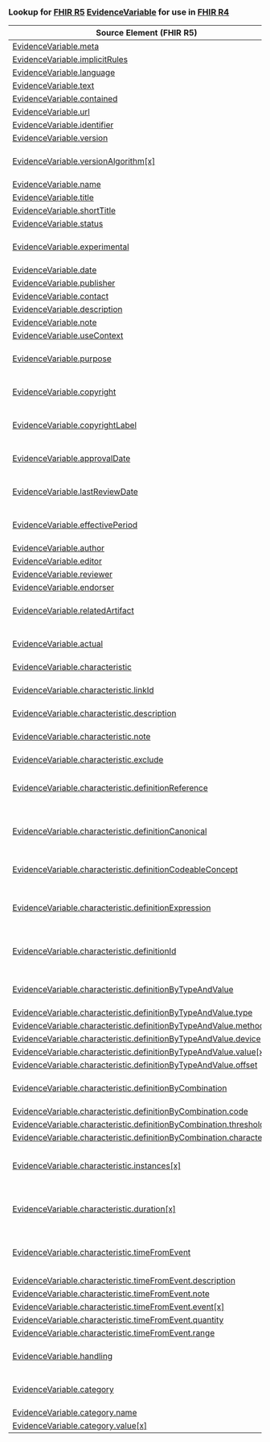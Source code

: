 ### Lookup for [FHIR R5](https://hl7.org/fhir/R5/) [EvidenceVariable](https://hl7.org/fhir/R5/EvidenceVariable.html) for use in [FHIR R4](https://hl7.org/fhir/R4/)

| Source Element (FHIR R5) | Usage | Target |
| -------------- | ----- | ------ |
| [EvidenceVariable.meta](https://hl7.org/fhir/R5/EvidenceVariable.html#resource) | `UseElementSameName` | [EvidenceVariable.meta](https://hl7.org/fhir/R4/EvidenceVariable.html#resource) |
| [EvidenceVariable.implicitRules](https://hl7.org/fhir/R5/EvidenceVariable.html#resource) | `UseElementSameName` | [EvidenceVariable.implicitRules](https://hl7.org/fhir/R4/EvidenceVariable.html#resource) |
| [EvidenceVariable.language](https://hl7.org/fhir/R5/EvidenceVariable.html#resource) | `UseElementSameName` | [EvidenceVariable.language](https://hl7.org/fhir/R4/EvidenceVariable.html#resource) |
| [EvidenceVariable.text](https://hl7.org/fhir/R5/EvidenceVariable.html#resource) | `UseElementSameName` | [EvidenceVariable.text](https://hl7.org/fhir/R4/EvidenceVariable.html#resource) |
| [EvidenceVariable.contained](https://hl7.org/fhir/R5/EvidenceVariable.html#resource) | `UseElementSameName` | [EvidenceVariable.contained](https://hl7.org/fhir/R4/EvidenceVariable.html#resource) |
| [EvidenceVariable.url](https://hl7.org/fhir/R5/EvidenceVariable.html#resource) | `UseElementSameName` | [EvidenceVariable.url](https://hl7.org/fhir/R4/EvidenceVariable.html#resource) |
| [EvidenceVariable.identifier](https://hl7.org/fhir/R5/EvidenceVariable.html#resource) | `UseElementSameName` | [EvidenceVariable.identifier](https://hl7.org/fhir/R4/EvidenceVariable.html#resource) |
| [EvidenceVariable.version](https://hl7.org/fhir/R5/EvidenceVariable.html#resource) | `UseElementSameName` | [EvidenceVariable.version](https://hl7.org/fhir/R4/EvidenceVariable.html#resource) |
| [EvidenceVariable.versionAlgorithm[x]](https://hl7.org/fhir/R5/EvidenceVariable.html#resource) | `UseExtension` | [http://hl7.org/fhir/5.0/StructureDefinition/extension-EvidenceVariable.versionAlgorithm](StructureDefinition-ext-R5-EvidenceVariable.versionAlgorithm.html) |
| [EvidenceVariable.name](https://hl7.org/fhir/R5/EvidenceVariable.html#resource) | `UseElementSameName` | [EvidenceVariable.name](https://hl7.org/fhir/R4/EvidenceVariable.html#resource) |
| [EvidenceVariable.title](https://hl7.org/fhir/R5/EvidenceVariable.html#resource) | `UseElementSameName` | [EvidenceVariable.title](https://hl7.org/fhir/R4/EvidenceVariable.html#resource) |
| [EvidenceVariable.shortTitle](https://hl7.org/fhir/R5/EvidenceVariable.html#resource) | `UseElementSameName` | [EvidenceVariable.shortTitle](https://hl7.org/fhir/R4/EvidenceVariable.html#resource) |
| [EvidenceVariable.status](https://hl7.org/fhir/R5/EvidenceVariable.html#resource) | `UseElementSameName` | [EvidenceVariable.status](https://hl7.org/fhir/R4/EvidenceVariable.html#resource) |
| [EvidenceVariable.experimental](https://hl7.org/fhir/R5/EvidenceVariable.html#resource) | `UseExtension` | [http://hl7.org/fhir/5.0/StructureDefinition/extension-EvidenceVariable.experimental](StructureDefinition-ext-R5-EvidenceVariable.experimental.html) |
| [EvidenceVariable.date](https://hl7.org/fhir/R5/EvidenceVariable.html#resource) | `UseElementSameName` | [EvidenceVariable.date](https://hl7.org/fhir/R4/EvidenceVariable.html#resource) |
| [EvidenceVariable.publisher](https://hl7.org/fhir/R5/EvidenceVariable.html#resource) | `UseElementSameName` | [EvidenceVariable.publisher](https://hl7.org/fhir/R4/EvidenceVariable.html#resource) |
| [EvidenceVariable.contact](https://hl7.org/fhir/R5/EvidenceVariable.html#resource) | `UseElementSameName` | [EvidenceVariable.contact](https://hl7.org/fhir/R4/EvidenceVariable.html#resource) |
| [EvidenceVariable.description](https://hl7.org/fhir/R5/EvidenceVariable.html#resource) | `UseElementSameName` | [EvidenceVariable.description](https://hl7.org/fhir/R4/EvidenceVariable.html#resource) |
| [EvidenceVariable.note](https://hl7.org/fhir/R5/EvidenceVariable.html#resource) | `UseElementSameName` | [EvidenceVariable.note](https://hl7.org/fhir/R4/EvidenceVariable.html#resource) |
| [EvidenceVariable.useContext](https://hl7.org/fhir/R5/EvidenceVariable.html#resource) | `UseElementSameName` | [EvidenceVariable.useContext](https://hl7.org/fhir/R4/EvidenceVariable.html#resource) |
| [EvidenceVariable.purpose](https://hl7.org/fhir/R5/EvidenceVariable.html#resource) | `UseExtension` | [http://hl7.org/fhir/5.0/StructureDefinition/extension-EvidenceVariable.purpose](StructureDefinition-ext-R5-EvidenceVariable.purpose.html) |
| [EvidenceVariable.copyright](https://hl7.org/fhir/R5/EvidenceVariable.html#resource) | `UseExtension` | [http://hl7.org/fhir/5.0/StructureDefinition/extension-EvidenceVariable.copyright](StructureDefinition-ext-R5-EvidenceVariable.copyright.html) |
| [EvidenceVariable.copyrightLabel](https://hl7.org/fhir/R5/EvidenceVariable.html#resource) | `UseExtension` | [http://hl7.org/fhir/5.0/StructureDefinition/extension-EvidenceVariable.copyrightLabel](StructureDefinition-ext-R5-EvidenceVariable.copyrightLabel.html) |
| [EvidenceVariable.approvalDate](https://hl7.org/fhir/R5/EvidenceVariable.html#resource) | `UseExtension` | [http://hl7.org/fhir/5.0/StructureDefinition/extension-EvidenceVariable.approvalDate](StructureDefinition-ext-R5-EvidenceVariable.approvalDate.html) |
| [EvidenceVariable.lastReviewDate](https://hl7.org/fhir/R5/EvidenceVariable.html#resource) | `UseExtension` | [http://hl7.org/fhir/5.0/StructureDefinition/extension-EvidenceVariable.lastReviewDate](StructureDefinition-ext-R5-EvidenceVariable.lastReviewDate.html) |
| [EvidenceVariable.effectivePeriod](https://hl7.org/fhir/R5/EvidenceVariable.html#resource) | `UseExtension` | [http://hl7.org/fhir/5.0/StructureDefinition/extension-EvidenceVariable.effectivePeriod](StructureDefinition-ext-R5-EvidenceVariable.effectivePeriod.html) |
| [EvidenceVariable.author](https://hl7.org/fhir/R5/EvidenceVariable.html#resource) | `UseElementSameName` | [EvidenceVariable.author](https://hl7.org/fhir/R4/EvidenceVariable.html#resource) |
| [EvidenceVariable.editor](https://hl7.org/fhir/R5/EvidenceVariable.html#resource) | `UseElementSameName` | [EvidenceVariable.editor](https://hl7.org/fhir/R4/EvidenceVariable.html#resource) |
| [EvidenceVariable.reviewer](https://hl7.org/fhir/R5/EvidenceVariable.html#resource) | `UseElementSameName` | [EvidenceVariable.reviewer](https://hl7.org/fhir/R4/EvidenceVariable.html#resource) |
| [EvidenceVariable.endorser](https://hl7.org/fhir/R5/EvidenceVariable.html#resource) | `UseElementSameName` | [EvidenceVariable.endorser](https://hl7.org/fhir/R4/EvidenceVariable.html#resource) |
| [EvidenceVariable.relatedArtifact](https://hl7.org/fhir/R5/EvidenceVariable.html#resource) | `UseExtension` | [http://hl7.org/fhir/5.0/StructureDefinition/extension-EvidenceVariable.relatedArtifact](StructureDefinition-ext-R5-EvidenceVariable.relatedArtifact.html) |
| [EvidenceVariable.actual](https://hl7.org/fhir/R5/EvidenceVariable.html#resource) | `UseExtension` | [http://hl7.org/fhir/5.0/StructureDefinition/extension-EvidenceVariable.actual](StructureDefinition-ext-R5-EvidenceVariable.actual.html) |
| [EvidenceVariable.characteristic](https://hl7.org/fhir/R5/EvidenceVariable.html#resource) | `UseElementSameName` | [EvidenceVariable.characteristic](https://hl7.org/fhir/R4/EvidenceVariable.html#resource) |
| [EvidenceVariable.characteristic.linkId](https://hl7.org/fhir/R5/EvidenceVariable.html#resource) | `UseExtension` | [http://hl7.org/fhir/5.0/StructureDefinition/extension-EvidenceVariable.characteristic.linkId](StructureDefinition-ext-R5-EvidenceVariable.ch.linkId.html) |
| [EvidenceVariable.characteristic.description](https://hl7.org/fhir/R5/EvidenceVariable.html#resource) | `UseElementSameName` | [EvidenceVariable.characteristic.description](https://hl7.org/fhir/R4/EvidenceVariable.html#resource) |
| [EvidenceVariable.characteristic.note](https://hl7.org/fhir/R5/EvidenceVariable.html#resource) | `UseExtension` | [http://hl7.org/fhir/5.0/StructureDefinition/extension-EvidenceVariable.characteristic.note](StructureDefinition-ext-R5-EvidenceVariable.ch.note.html) |
| [EvidenceVariable.characteristic.exclude](https://hl7.org/fhir/R5/EvidenceVariable.html#resource) | `UseElementSameName` | [EvidenceVariable.characteristic.exclude](https://hl7.org/fhir/R4/EvidenceVariable.html#resource) |
| [EvidenceVariable.characteristic.definitionReference](https://hl7.org/fhir/R5/EvidenceVariable.html#resource) | `UseExtension` | [http://hl7.org/fhir/5.0/StructureDefinition/extension-EvidenceVariable.characteristic.definitionReference](StructureDefinition-ext-R5-EvidenceVariable.ch.definitionReference.html) |
| [EvidenceVariable.characteristic.definitionCanonical](https://hl7.org/fhir/R5/EvidenceVariable.html#resource) | `UseExtension` | [http://hl7.org/fhir/5.0/StructureDefinition/extension-EvidenceVariable.characteristic.definitionCanonical](StructureDefinition-ext-R5-EvidenceVariable.ch.definitionCanonical.html) |
| [EvidenceVariable.characteristic.definitionCodeableConcept](https://hl7.org/fhir/R5/EvidenceVariable.html#resource) | `UseExtension` | [http://hl7.org/fhir/5.0/StructureDefinition/extension-EvidenceVariable.characteristic.definitionCodeableConcept](StructureDefinition-ext-R5-EvidenceVariable.ch.dEV.html) |
| [EvidenceVariable.characteristic.definitionExpression](https://hl7.org/fhir/R5/EvidenceVariable.html#resource) | `UseExtension` | [http://hl7.org/fhir/5.0/StructureDefinition/extension-EvidenceVariable.characteristic.definitionExpression](StructureDefinition-ext-R5-EvidenceVariable.ch.definitionExpression.html) |
| [EvidenceVariable.characteristic.definitionId](https://hl7.org/fhir/R5/EvidenceVariable.html#resource) | `UseExtension` | [http://hl7.org/fhir/5.0/StructureDefinition/extension-EvidenceVariable.characteristic.definitionId](StructureDefinition-ext-R5-EvidenceVariable.ch.definitionId.html) |
| [EvidenceVariable.characteristic.definitionByTypeAndValue](https://hl7.org/fhir/R5/EvidenceVariable.html#resource) | `UseExtension` | [http://hl7.org/fhir/5.0/StructureDefinition/extension-EvidenceVariable.characteristic.definitionByTypeAndValue](StructureDefinition-ext-R5-EvidenceVariable.ch.dEV.html) |
| [EvidenceVariable.characteristic.definitionByTypeAndValue.type](https://hl7.org/fhir/R5/EvidenceVariable.html#resource) | `UseExtensionFromAncestor` | - |
| [EvidenceVariable.characteristic.definitionByTypeAndValue.method](https://hl7.org/fhir/R5/EvidenceVariable.html#resource) | `UseExtensionFromAncestor` | - |
| [EvidenceVariable.characteristic.definitionByTypeAndValue.device](https://hl7.org/fhir/R5/EvidenceVariable.html#resource) | `UseExtensionFromAncestor` | - |
| [EvidenceVariable.characteristic.definitionByTypeAndValue.value[x]](https://hl7.org/fhir/R5/EvidenceVariable.html#resource) | `UseExtensionFromAncestor` | - |
| [EvidenceVariable.characteristic.definitionByTypeAndValue.offset](https://hl7.org/fhir/R5/EvidenceVariable.html#resource) | `UseExtensionFromAncestor` | - |
| [EvidenceVariable.characteristic.definitionByCombination](https://hl7.org/fhir/R5/EvidenceVariable.html#resource) | `UseExtension` | [http://hl7.org/fhir/5.0/StructureDefinition/extension-EvidenceVariable.characteristic.definitionByCombination](StructureDefinition-ext-R5-EvidenceVariable.ch.dEV.html) |
| [EvidenceVariable.characteristic.definitionByCombination.code](https://hl7.org/fhir/R5/EvidenceVariable.html#resource) | `UseExtensionFromAncestor` | - |
| [EvidenceVariable.characteristic.definitionByCombination.threshold](https://hl7.org/fhir/R5/EvidenceVariable.html#resource) | `UseExtensionFromAncestor` | - |
| [EvidenceVariable.characteristic.definitionByCombination.characteristic](https://hl7.org/fhir/R5/EvidenceVariable.html#resource) | `UseExtensionFromAncestor` | - |
| [EvidenceVariable.characteristic.instances[x]](https://hl7.org/fhir/R5/EvidenceVariable.html#resource) | `UseExtension` | [http://hl7.org/fhir/5.0/StructureDefinition/extension-EvidenceVariable.characteristic.instances](StructureDefinition-ext-R5-EvidenceVariable.ch.instances.html) |
| [EvidenceVariable.characteristic.duration[x]](https://hl7.org/fhir/R5/EvidenceVariable.html#resource) | `UseExtension` | [http://hl7.org/fhir/5.0/StructureDefinition/extension-EvidenceVariable.characteristic.duration](StructureDefinition-ext-R5-EvidenceVariable.ch.duration.html) |
| [EvidenceVariable.characteristic.timeFromEvent](https://hl7.org/fhir/R5/EvidenceVariable.html#resource) | `UseExtension` | [http://hl7.org/fhir/5.0/StructureDefinition/extension-EvidenceVariable.characteristic.timeFromEvent](StructureDefinition-ext-R5-EvidenceVariable.ch.timeFromEvent.html) |
| [EvidenceVariable.characteristic.timeFromEvent.description](https://hl7.org/fhir/R5/EvidenceVariable.html#resource) | `UseExtensionFromAncestor` | - |
| [EvidenceVariable.characteristic.timeFromEvent.note](https://hl7.org/fhir/R5/EvidenceVariable.html#resource) | `UseExtensionFromAncestor` | - |
| [EvidenceVariable.characteristic.timeFromEvent.event[x]](https://hl7.org/fhir/R5/EvidenceVariable.html#resource) | `UseExtensionFromAncestor` | - |
| [EvidenceVariable.characteristic.timeFromEvent.quantity](https://hl7.org/fhir/R5/EvidenceVariable.html#resource) | `UseExtensionFromAncestor` | - |
| [EvidenceVariable.characteristic.timeFromEvent.range](https://hl7.org/fhir/R5/EvidenceVariable.html#resource) | `UseExtensionFromAncestor` | - |
| [EvidenceVariable.handling](https://hl7.org/fhir/R5/EvidenceVariable.html#resource) | `UseExtension` | [http://hl7.org/fhir/5.0/StructureDefinition/extension-EvidenceVariable.handling](StructureDefinition-ext-R5-EvidenceVariable.handling.html) |
| [EvidenceVariable.category](https://hl7.org/fhir/R5/EvidenceVariable.html#resource) | `UseExtension` | [http://hl7.org/fhir/5.0/StructureDefinition/extension-EvidenceVariable.category](StructureDefinition-ext-R5-EvidenceVariable.category.html) |
| [EvidenceVariable.category.name](https://hl7.org/fhir/R5/EvidenceVariable.html#resource) | `UseExtensionFromAncestor` | - |
| [EvidenceVariable.category.value[x]](https://hl7.org/fhir/R5/EvidenceVariable.html#resource) | `UseExtensionFromAncestor` | - |
